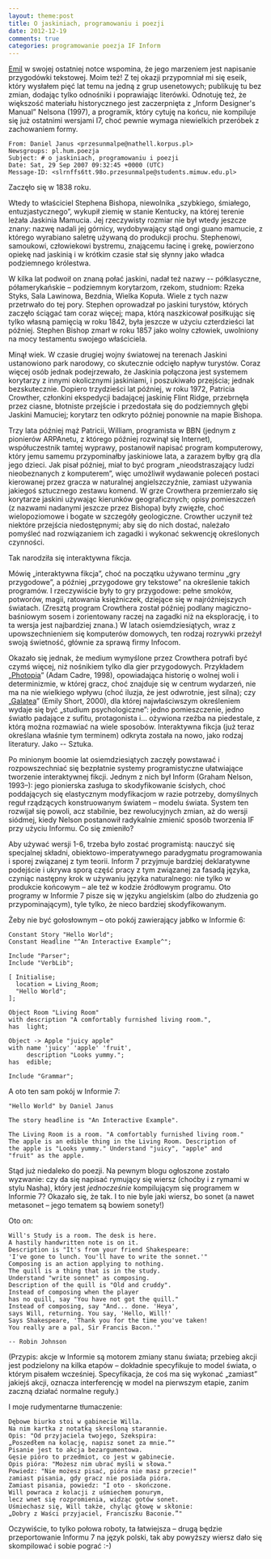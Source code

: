 ```yaml
---
layout: theme:post
title: O jaskiniach, programowaniu i poezji
date: 2012-12-19
comments: true
categories: programowanie poezja IF Inform
---
```


[Emil][1] w swojej ostatniej notce wspomina, że jego marzeniem jest
napisanie przygodówki tekstowej. Moim też! Z tej okazji przypomniał mi
się eseik, który wysłałem pięć lat temu na jedną z grup usenetowych;
publikuję tu bez zmian, dodając tylko odnośniki i poprawiając literówki.
Odnotuję też, że większość materiału historycznego jest zaczerpnięta
z „Inform Designer's Manual” Nelsona (1997), a programik, który
cytuję na końcu, nie kompiluje się już ostatnimi wersjami I7, choć
pewnie wymaga niewielkich przeróbek z zachowaniem formy.

 [1]: http://bronikowski.com/2159/skutki-bycia-ekstremalnie-zajetym

```
From: Daniel Janus <przesunmalpe@nathell.korpus.pl>
Newsgroups: pl.hum.poezja
Subject: # o jaskiniach, programowaniu i poezji
Date: Sat, 29 Sep 2007 09:32:45 +0000 (UTC)
Message-ID: <slrnffs6tt.98o.przesunmalpe@students.mimuw.edu.pl>
```

Zaczęło się w 1838 roku.

Wtedy to właściciel Stephena Bishopa, niewolnika „szybkiego, śmiałego,
entuzjastycznego”, wykupił ziemię w stanie Kentucky, na której terenie
leżała Jaskinia Mamucia. Jej rzeczywisty rozmiar nie był wtedy
jeszcze znany: nazwę nadali jej górnicy, wydobywający stąd ongi guano
mamucie, z którego wyrabiano saletrę używaną do produkcji prochu.
Stephenowi, samoukowi, człowiekowi bystremu, znającemu łacinę i grekę,
powierzono opiekę nad jaskinią i w krótkim czasie stał się słynny jako
władca podziemnego królestwa.

W kilka lat podwoił on znaną połać jaskini, nadał też nazwy --
półklasyczne, półamerykańskie – podziemnym korytarzom, rzekom,
studniom: Rzeka Styks, Sala Lawinowa, Bezdnia, Wielka Kopuła. Wiele z
tych nazw przetrwało do tej pory. Stephen oprowadzał po jaskini
turystów, których zaczęło ściągać tam coraz więcej; mapa, którą
naszkicował posiłkując się tylko własną pamięcią w roku 1842, była
jeszcze w użyciu czterdzieści lat później. Stephen Bishop zmarł w
roku 1857 jako wolny człowiek, uwolniony na mocy testamentu swojego
właściciela.

Minął wiek. W czasie drugiej wojny światowej na terenach Jaskini
ustanowiono park narodowy, co skutecznie odcięło napływ turystów.
Coraz więcej osób jednak podejrzewało, że Jaskinia połączona jest
systemem korytarzy z innymi okolicznymi jaskiniami, i poszukiwało
przejścia; jednak bezskutecznie. Dopiero trzydzieści lat później, w
roku 1972, Patricia Crowther, członkini ekspedycji badającej jaskinię
Flint Ridge, przebrnęła przez ciasne, błotniste przejście i
przedostała się do podziemnych głębi Jaskini Mamuciej; korytarz ten
odkryto później ponownie na mapie Bishopa.

Trzy lata później mąż Patricii, William, programista w BBN (jednym z
pionierów ARPAnetu, z którego później rozwinął się Internet),
współuczestnik tamtej wyprawy, postanowił napisać program komputerowy,
który jemu samemu przypominałby jaskiniowe lata, a zarazem byłby grą
dla jego dzieci. Jak pisał później, miał to być program
„nieodstraszający ludzi nieobeznanych z komputerem”, więc umożliwił
wydawanie poleceń postaci kierowanej przez gracza w naturalnej
angielszczyźnie, zamiast używania jakiegoś sztucznego zestawu komend.
W grze Crowthera przemierzało się korytarze jaskini używając kierunków
geograficznych; opisy pomieszczeń (z nazwami nadanymi jeszcze przez
Bishopa) były zwięzłe, choć wielopoziomowe i bogate w szczegóły
geologiczne. Crowther uczynił też niektóre przejścia niedostępnymi;
aby się do nich dostać, należało pomyśleć nad rozwiązaniem ich zagadki
i wykonać sekwencję określonych czynności.

Tak narodziła się interaktywna fikcja.

Mówię „interaktywna fikcja”, choć na początku używano terminu „gry
przygodowe”, a później „przygodowe gry tekstowe” na określenie takich
programów. I rzeczywiście były to gry przygodowe: pełne smoków,
potworów, magii, ratowania księżniczek, dziejące się w najróżniejszych
światach. (Zresztą program Crowthera został później podlany
magiczno-baśniowym sosem i zorientowany raczej na zagadki niż na
eksplorację, i to ta wersja jest najbardziej znana.) W latach
osiemdziesiątych, wraz z upowszechnieniem się komputerów domowych, ten
rodzaj rozrywki przeżył swoją świetność, głównie za sprawą firmy
Infocom.

Okazało się jednak, że medium wymyślone przez Crowthera potrafi być
czymś więcej, niż nośnikiem tylko dla gier przygodowych. Przykładem
„[Photopia][2]” (Adam Cadre, 1998), opowiadająca historię o wolnej woli i
determinizmie, w której gracz, choć znajduje się w centrum wydarzeń,
nie ma na nie wielkiego wpływu (choć iluzja, że jest odwrotnie, jest
silna); czy „[Galatea][3]” (Emily Short, 2000), dla której najwłaściwszym
określeniem wydaje się być „studium psychologiczne”: jedno
pomieszczenie, jedno światło padające z sufitu, protagonista i...
ożywiona rzeźba na piedestale, z którą można rozmawiać na wiele
sposobów. Interaktywna fikcja (już teraz określana właśnie tym
terminem) odkryta została na nowo, jako rodzaj literatury. Jako --
Sztuka.

 [2]: http://en.wikipedia.org/wiki/Photopia
 [3]: http://en.wikipedia.org/wiki/Galatea_(video_game)

Po minionym boomie lat osiemdziesiątych zaczęły powstawać i
rozpowszechniać się bezpłatnie systemy programistyczne ułatwiające
tworzenie interaktywnej fikcji. Jednym z nich był Inform (Graham
Nelson, 1993–): jego pionierska zasługa to skodyfikowanie ścisłych,
choć poddających się elastycznym modyfikacjom w razie potrzeby,
domyślnych reguł rządzących konstruowanym światem – modelu świata.
System ten rozwijał się powoli, acz stabilnie, bez rewolucyjnych zmian,
aż do wersji siódmej, kiedy Nelson postanowił radykalnie zmienić
sposób tworzenia IF przy użyciu Informu. Co się zmieniło?

Aby używać wersji 1-6, trzeba było zostać programistą: nauczyć się
specjalnej składni, obiektowo-imperatywnego paradygmatu programowania
i sporej związanej z tym teorii. Inform 7 przyjmuje bardziej
deklaratywne podejście i ukrywa sporą część pracy z tym związanej za
fasadą języka, czyniąc następny krok w używaniu języka naturalnego:
nie tylko w produkcie końcowym – ale też w kodzie źródłowym programu.
Oto programy w Informie 7 pisze się w języku angielskim (albo do
złudzenia go przypominającym), tyle tylko, że nieco bardziej
skodyfikowanym.

Żeby nie być gołosłownym – oto pokój zawierający jabłko w Informie 6:

```
Constant Story "Hello World";
Constant Headline "^An Interactive Example^";

Include "Parser";
Include "VerbLib";

[ Initialise;
  location = Living_Room;
  "Hello World";
];

Object Room "Living Room"
with description "A comfortably furnished living room.",
has  light;

Object -> Apple "juicy apple"
with name 'juicy' 'apple' 'fruit',
     description "Looks yummy.";
has  edible;

Include "Grammar";
```

A oto ten sam pokój w Informie 7:

```
"Hello World" by Daniel Janus

The story headline is "An Interactive Example".

The Living Room is a room. "A comfortably furnished living room."
The apple is an edible thing in the Living Room. Description of
the apple is "Looks yummy." Understand "juicy", "apple" and
"fruit" as the apple.
```

Stąd już niedaleko do poezji. Na pewnym blogu ogłoszone zostało
wyzwanie: czy da się napisać rymujący się wiersz (choćby i z rymami w
stylu Nasha), który jest *jednocześnie* kompilującym się programem w
Informie 7? Okazało się, że tak. I to nie byle jaki wiersz, bo
sonet (a nawet metasonet – jego tematem są bowiem sonety!)

Oto on:

```
Will's Study is a room. The desk is here.
A hastily handwritten note is on it.
Description is "It's from your friend Shakespeare:
'I've gone to lunch. You'll have to write the sonnet.'"
Composing is an action applying to nothing.
The quill is a thing that is in the study.
Understand "write sonnet" as composing.
Description of the quill is "Old and cruddy".
Instead of composing when the player
has no quill, say "You have not got the quill."
Instead of composing, say "And... done. 'Heya',
says Will, returning. You say, 'Hello, Will!'
Says Shakespeare, 'Thank you for the time you've taken!
You really are a pal, Sir Francis Bacon.'"

-- Robin Johnson
```

(Przypis: akcje w Informie są motorem zmiany stanu świata; przebieg
akcji jest podzielony na kilka etapów – dokładnie specyfikuje to
model świata, o którym pisałem wcześniej. Specyfikacja, że coś ma się
wykonać „zamiast” jakiejś akcji, oznacza interferencję w model na
pierwszym etapie, zanim zaczną działać normalne reguły.)

I moje rudymentarne tłumaczenie:

```
Dębowe biurko stoi w gabinecie Willa.
Na nim kartka z notatką skreśloną starannie.
Opis: "Od przyjaciela twojego, Szekspira:
„Poszedłem na kolację, napisz sonet za mnie.”"
Pisanie jest to akcja bezargumentowa.
Gęsie pióro to przedmiot, co jest w gabinecie.
Opis pióra: "Możesz nim ubrać myśli w słowa."
Powiedz: "Nie możesz pisać, pióra nie masz przecie!"
zamiast pisania, gdy gracz nie posiada pióra.
Zamiast pisania, powiedz: "I oto - skończone.
Will powraca z kolacji z uśmiechem ponurym,
lecz wnet się rozpromienia, widząc gotów sonet.
Uśmiechasz się, Will także, chyląc głowę w skłonie:
„Dobry z Waści przyjaciel, Franciszku Baconie.”"
```

Oczywiście, to tylko połowa roboty, ta łatwiejsza – drugą będzie
przeportowanie Informu 7 na język polski, tak aby powyższy wiersz
dało się skompilować i sobie pograć :-)
